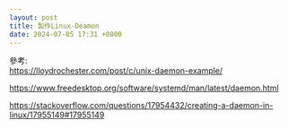 ```yaml
---
layout: post
title: 製作Linux-Deamon
date: 2024-07-05 17:31 +0800
---
```


參考:  
https://lloydrochester.com/post/c/unix-daemon-example/

https://www.freedesktop.org/software/systemd/man/latest/daemon.html

https://stackoverflow.com/questions/17954432/creating-a-daemon-in-linux/17955149#17955149

